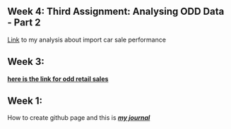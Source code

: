 ## Week 4: Third Assignment: Analysing ODD Data - Part 2

[Link](https://github.com/MEF-BDA503/pj18-ferdiatesin/blob/master/odd_2_assignment.html) to my analysis about import car sale performance



## Week 3:

**[here is the link for odd retail sales](https://github.com/MEF-BDA503/pj18-ferdiatesin/blob/master/odd_2017_09.html)**



## Week 1:

How to create github page and this is 
***[my journal](ferdiatesin.html)***



